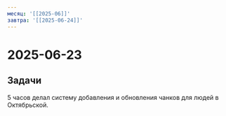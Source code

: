 ```yaml
---
месяц: '[[2025-06]]'
завтра: '[[2025-06-24]]'
---
```


# 2025-06-23

## Задачи

5 часов делал систему добавления и обновления чанков для людей в Октябрьской.